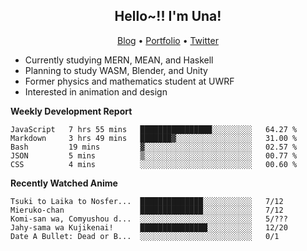 <h2 align="center">
  Hello~!! I'm Una!
</h2>

<p align="center">
  <a href="https://anarchy.website/">Blog</a> &bull;
  <a href="https://una-ada.github.io/">Portfolio</a> &bull;
  <a href="https://twitter.com/unaxiii">Twitter</a>
</p>

- Currently studying MERN, MEAN, and Haskell
- Planning to study WASM, Blender, and Unity
- Former physics and mathematics student at UWRF
- Interested in animation and design

**Weekly Development Report**

<!--START_SECTION:waka-->
```text
JavaScript   7 hrs 55 mins   ████████████████░░░░░░░░░   64.27 % 
Markdown     3 hrs 49 mins   ███████▓░░░░░░░░░░░░░░░░░   31.00 % 
Bash         19 mins         ▓░░░░░░░░░░░░░░░░░░░░░░░░   02.57 % 
JSON         5 mins          ▒░░░░░░░░░░░░░░░░░░░░░░░░   00.77 % 
CSS          4 mins          ░░░░░░░░░░░░░░░░░░░░░░░░░   00.60 % 
```
<!--END_SECTION:waka-->

**Recently Watched Anime**

<!-- RECENT-ANIME:START -->

    Tsuki to Laika to Nosfer...  ██████████████░░░░░░░░░░░   7/12
    Mieruko-chan                 ██████████████░░░░░░░░░░░   7/12
    Komi-san wa, Comyushou d...  ░░░░░░░░░░░░░░░░░░░░░░░░░   5/???
    Jahy-sama wa Kujikenai!      ███████████████░░░░░░░░░░   12/20
    Date A Bullet: Dead or B...  ░░░░░░░░░░░░░░░░░░░░░░░░░   0/1
<!-- RECENT-ANIME:END -->
